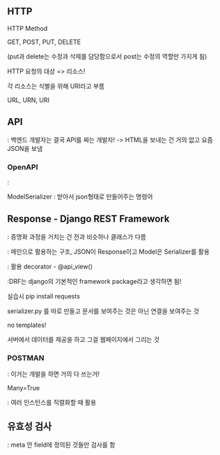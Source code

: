 ## HTTP

HTTP Method

GET, POST, PUT, DELETE

(put과 delete는 수정과 삭제를 담당함으로서 post는 수정의 역할만 가지게 됨)



HTTP 요청의 대상 => 리소스!

각 리소스는 식별을 위해 URI라고 부름

URL, URN, URI



## API

: 백엔드 개발자는 결국 API를 짜는 개발자! -> HTML을 보내는 건 거의 없고 요즘 JSON을 보냄



### OpenAPI

: 



ModelSerializer : 받아서 json형태로 만들어주는 명령어



## Response - Django REST Framework

: 증명화 과정을 거치는 건 전과 비슷하나 클래스가 다름

: 메인으로 활용하는 구조, JSON이 Response이고 Model은 Serializer를 활용

: 활용 decorator - @api_view()

:DRF는 django의 기본적인 framework package라고 생각하면 됨!



실습시 pip install requests

serializer.py 를 따로 만들고 문서를 보여주는 것은 아닌 연결을 보여주는 것

no templates!



서버에서 데이터를 제공을 하고 그걸 웹페이지에서 그리는 것



### POSTMAN

: 이거는 개발을 하면 거의 다 쓰는거!



Many=True

: 여러 인스턴스를 직렬화할 때 활용



## 유효성 검사

: meta 안 field에 정의된 것들만 검사를 함 
